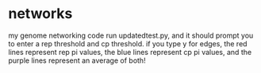 # networks
my genome networking code
run updatedtest.py, and it should prompt you to enter a rep threshold and cp threshold. if you type y for edges, the red lines represent rep pi values, the blue lines represent cp pi values, and the purple lines represent an average of both!
